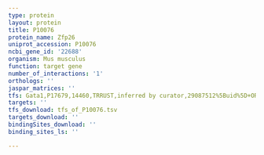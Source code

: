 ```yaml
---
type: protein
layout: protein
title: P10076
protein_name: Zfp26
uniprot_accession: P10076
ncbi_gene_id: '22688'
organism: Mus musculus
function: target gene
number_of_interactions: '1'
orthologs: ''
jaspar_matrices: ''
tfs: Gata1,P17679,14460,TRRUST,inferred by curator,29087512%5Buid%5D+OR+22235304%5Buid%5D,Yes
targets: ''
tfs_download: tfs_of_P10076.tsv
targets_download: ''
bindingSites_download: ''
binding_sites_ls: ''

---
```

